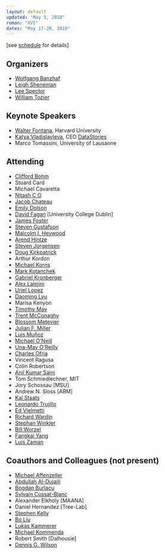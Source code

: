 ```yaml
---
layout: default
updated: "May 5, 2018"
roman: "XVI"
dates: "May 17-20, 2018"
---
```

\[see [schedule](schedule.html) for details]

## Organizers

- [Wolfgang Banzhaf](http://www.cse.msu.edu/~banzhafw/)
- [Leigh Sheneman](http://www.leighsheneman.com)
- [Lee Spector](http://faculty.hampshire.edu/lspector/)
- [William Tozier](http://vaguery.com)

## Keynote Speakers

- [Walter Fontana](https://fontana.hms.harvard.edu), Harvard University
- [Katya Vladislavleva](https://datastories.com/about), CEO [DataStories](https://datastories.com)
- Marco Tomassini, University of Lausanne

## Attending

- [Clifford Bohm](https://cliffbohm.weebly.com)
- Stuard Card
- Michael Cavaretta
- [Nitash C G](http://hintzelab.msu.edu/index.php/people/)
- [Jacob Chateau](http://www.birds.eecs.umich.edu/people/current/Jacob_Chateau/)
- [Emily Dolson](http://cse.msu.edu/~dolsonem/)
- [David Fagan](http://ncra.ucd.ie) [University College Dublin]
- [James Foster](http://people.ibest.uidaho.edu/~foster/)
- [Steven Gustafson](https://www.maana.io/blog/steven-gustafson/)
- [Malcolm I. Heywood](https://web.cs.dal.ca/~mheywood/)
- [Arend Hintze](http://hintzelab.msu.edu)
- [Steven Jorgensen](http://hintzelab.msu.edu/index.php/people/)
- [Doug Kirkpatrick](http://hintzelab.msu.edu/index.php/people/)
- Arthur Kordon
- [Michael Korns](http://www.korns.com)
- [Mark Kotanchek](http://www.evolved-analytics.com)
- [Gabriel Kronberger](http://heal.heuristiclab.com/team/kronberger)
- [Alex Lalejini](http://lalejini.com)
- [Uriel Lopez](https://tree-lab.org/index.php/people-2/invited-students/60-uriel-lopez-islas)
- [Daoming Lyu](http://www.auburn.edu/~dzl0053/)
- Marisa Kenyon
- [Timothy May](https://inscico.com/about.html)
- [Trent McConaghy](http://trent.st)
- [Blossom Metevier](https://sites.hampshire.edu/ci-lab/)
- [Julian F. Miller](https://www.york.ac.uk/electronic-engineering/staff/julian_miller/)
- [Luis Muñoz](http://www.tree-lab.org/index.php/people-2/students/49-luis-munoz-delgado)
- [Michael O'Neill](http://ncra.ucd.ie)
- [Una-May O'Reilly](https://people.csail.mit.edu/unamay/)
- [Charles Ofria](http://www.ofria.com)
- Vincent Ragusa
- Colin Robertson
- [Anil Kumar Saini](https://sites.hampshire.edu/ci-lab/)
- Tom Schmiedlechner, MIT
- Jory Schossau [MSU]
- Andrew N. Sloss [ARM]
- [Kai Staats](https://www.kaistaats.com)
- [Leonardo Trujillo](http://www.tree-lab.org/index.php/people-2/reserachers/46-leonardo-trujillo)
- [Ed Vielmetti](https://www.packet.net/about/ed-vielmetti/)
- [Richard Wardin](https://github.com/Shalmezad)
- [Stephan Winkler](https://heal.heuristiclab.com/team/winkler)
- [Bill Worzel](http://www.spartaninnovations.org/bill-worzel)
- [Fangkai Yang](https://scholar.google.com/citations?user=GwR1fdsAAAAJ&hl=en)
- [Luis Zaman](https://lsa.umich.edu/cscs/people/post-docs-lecturers-visiting-scholars/zamanlh.html)


## Coauthors and Colleagues (not present)

- [Michael Affenzeller](https://heal.heuristiclab.com/team/affenzeller)
- [Abdullah Al-Dujaili](https://ash-aldujaili.github.io)
- [Bogdan Burlacu](http://heal.heuristiclab.com/team/burlacu)
- [Sylvain Cussat-Blanc](https://www.irit.fr/~Sylvain.Cussat-Blanc/index_en.php)
- Alexander Elkholy [MAANA]
- Daniel Hernandez [Tree-Lab]
- [Stephen Kelly](http://stephenkelly.ca/?q=node/29)
- [Bo Liu](http://www.eng.auburn.edu/~bzl0056/)
- [Lukas Kammerer](https://heal.heuristiclab.com/team/kammerer)
- [Michael Kommenda](http://heal.heuristiclab.com/team/kommenda)
- Robert Smith [Dalhousie]
- [Dennis G. Wilson](https://d9w.xyz)

